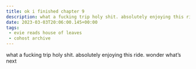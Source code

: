 ```yaml
---
title: ok i finished chapter 9
description: what a fucking trip holy shit. absolutely enjoying this ride. wonder what’s next
date: 2023-03-03T20:06:00.145+00:00 
tags:
 - evie reads house of leaves
 - cohost archive
---
```


what a fucking trip holy shit. absolutely enjoying this ride. wonder what’s next